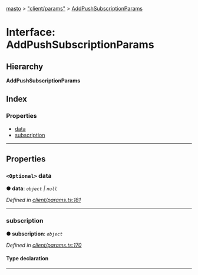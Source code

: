 [masto](../README.md) > ["client/params"](../modules/_client_params_.md) > [AddPushSubscriptionParams](../interfaces/_client_params_.addpushsubscriptionparams.md)

# Interface: AddPushSubscriptionParams

## Hierarchy

**AddPushSubscriptionParams**

## Index

### Properties

* [data](_client_params_.addpushsubscriptionparams.md#data)
* [subscription](_client_params_.addpushsubscriptionparams.md#subscription)

---

## Properties

<a id="data"></a>

### `<Optional>` data

**● data**: *`object` \| `null`*

*Defined in [client/params.ts:181](https://github.com/neet/masto.js/blob/368b200/src/client/params.ts#L181)*

___
<a id="subscription"></a>

###  subscription

**● subscription**: *`object`*

*Defined in [client/params.ts:170](https://github.com/neet/masto.js/blob/368b200/src/client/params.ts#L170)*

#### Type declaration

___

